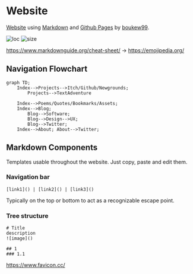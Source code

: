 # Website
[Website](https://boukew99.github.io/) using [Markdown](https://docs.github.com/en/get-started/writing-on-github/getting-started-with-writing-and-formatting-on-github/about-writing-and-formatting-on-github) and [Github Pages](https://docs.github.com/en/pages) by [boukew99](https://github.com/boukew99). 

![loc](https://img.shields.io/tokei/lines/github/boukew99/boukew99.github.io) ![size](https://img.shields.io/github/repo-size/boukew99/boukew99.github.io) 

https://www.markdownguide.org/cheat-sheet/ -> https://emojipedia.org/

## Navigation Flowchart
```mermaid
graph TD;
    Index-->Projects-->Itch/Github/Newgrounds; 
        Projects-->TextAdventure
  
    Index-->Poems/Quotes/Bookmarks/Assets;    
    Index-->Blog;
        Blog-->Software;
        Blog-->Design-->UX;
        Blog-->Twitter;
    Index-->About; About-->Twitter;

```
## Markdown Components
Templates usable throughout the website. Just copy, paste and edit them.

### Navigation bar
```
[link1]() | [link2]() | [link3]()
```
Typically on the top or bottom to act as a recognizable escape point.


### Tree structure
```
# Title
description
![image]()

## 1
### 1.1
```

https://www.favicon.cc/
